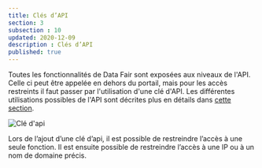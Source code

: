 ```yaml
---
title: Clés d’API
section: 3
subsection : 10
updated: 2020-12-09
description : Clés d’API
published: true
---
```



Toutes les fonctionnalités de Data Fair sont exposées aux niveaux de l'API. Celle ci peut être appelée en dehors du portail, mais pour les accès restreints il faut passer par l'utilisation d'une clé d'API. Les différentes utilisations possibles de l'API sont décrites plus en détails dans [cette section](./interoperate/api).

![Clé d'api](./images/functional-presentation//ajout-api.jpg)

Lors de l’ajout d’une clé d’api, il est possible de restreindre l’accès à une seule fonction. Il est ensuite possible de restreindre l’accès à une IP ou à un nom de domaine précis.
